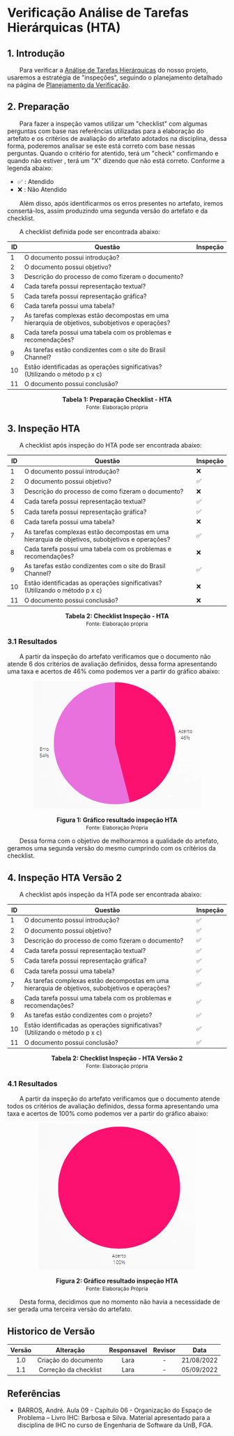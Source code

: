 # Verificação Análise de Tarefas Hierárquicas (HTA)

## 1. Introdução

&emsp;&emsp;Para verificar a [Análise de Tarefas Hierárquicas](../../analiseRequisitos/AnaliseDeTarefas/analiseTarefas.md) do nosso projeto, usaremos a estratégia de "inspeções", seguindo o planejamento detalhado na página de [Planejamento da Verificação](../verificacao/planejamento.md).

## 2. Preparação

&emsp;&emsp;Para fazer a inspeção vamos utilizar um "checklist" com algumas perguntas com base nas referências utilizadas para a elaboração do artefato e os critérios de avaliação do artefato adotados na disciplina, dessa forma, poderemos analisar se este está correto com base nessas perguntas. Quando o critério for atentido, terá um "check" confirmando e quando não estiver , terá um "X" dizendo que não está correto. Conforme a legenda abaixo:

- ✅ : Atendido
- ❌ : Não Atendido

&emsp;&emsp;Além disso, após identificarmos os erros presentes no artefato, iremos consertá-los, assim produzindo uma segunda versão do artefato e da checklist.

&emsp;&emsp;A checklist definida pode ser encontrada abaixo:

<center>

|ID|Questão| Inspeção |
|-----------|-------------|-------------|
| 1  |  O documento possui introdução? ||
| 2  |  O documento possui objetivo? ||
| 3  |  Descrição do processo de como fizeram o documento? ||
| 4  |  Cada tarefa possui representação textual? ||
| 5  |  Cada tarefa possui representação gráfica? ||
| 6  |  Cada tarefa possui uma tabela? ||
| 7  |  As tarefas complexas estão decompostas em uma hierarquia de objetivos, subobjetivos e operações? ||
| 8  |  Cada tarefa possui uma tabela com os problemas e recomendações? ||
| 9  |  As tarefas estão condizentes com o site do Brasil Channel? ||
| 10  |  Estão identificadas as operações significativas? (Utilizando o método p x c) ||
| 11 |  O documento possui conclusão? ||

</center>

<figcaption align='center'>
    <b>Tabela 1: Preparação Checklist - HTA </b>
    <br><small> Fonte: Elaboração própria</small>
</figcaption>

## 3. Inspeção HTA

&emsp;&emsp;A checklist após inspeção do HTA pode ser encontrada abaixo:

<center>

|ID|Questão| Inspeção |
|-----------|-------------|-------------|
| 1  |  O documento possui introdução? | ❌ |
| 2  |  O documento possui objetivo? | ✅ |
| 3  |  Descrição do processo de como fizeram o documento? | ❌ |
| 4  |  Cada tarefa possui representação textual? | ✅  |
| 5  |  Cada tarefa possui representação gráfica? | ✅ |
| 6  |  Cada tarefa possui uma tabela? | ❌ |
| 7  |  As tarefas complexas estão decompostas em uma hierarquia de objetivos, subobjetivos e operações? | ✅ |
| 8  |  Cada tarefa possui uma tabela com os problemas e recomendações? | ❌ |
| 9  |  As tarefas estão condizentes com o site do Brasil Channel? | ✅ |
| 10 |  Estão identificadas as operações significativas? (Utilizando o método p x c) | ❌ |
| 11 |  O documento possui conclusão? | ❌ |

</center>

<figcaption align='center'>
    <b>Tabela 2: Checklist Inspeção - HTA </b>
    <br><small> Fonte: Elaboração própria</small>
</figcaption>


### 3.1 Resultados

&emsp;&emsp;A partir da inspeção do artefato verificamos que o documento não atende 6 dos critérios de avaliação definidos, dessa forma apresentando uma taxa e acertos de 46% como podemos ver a partir do gráfico abaixo:

<center>

![Grafico](../../assets/graficosVerificacao/grafico1_hta.png)

</center>

<figcaption align='center'>
    <b>Figura 1: Gráfico resultado inspeção HTA </b>
    <br><small> Fonte: Elaboração Própria </small>
</figcaption>

&emsp;&emsp;Dessa forma com o objetivo de melhorarmos a qualidade do artefato, geramos uma segunda versão do mesmo cumprindo com os critérios da checklist.

## 4. Inspeção HTA Versão 2

&emsp;&emsp;A checklist após inspeção da HTA pode ser encontrada abaixo:

<center>

|ID|Questão| Inspeção |
|-----------|-------------|-------------|
| 1  |  O documento possui introdução? | ✅ |
| 2  |  O documento possui objetivo? | ✅ |
| 3  |  Descrição do processo de como fizeram o documento? | ✅ |
| 4  |  Cada tarefa possui representação textual? | ✅  |
| 5  |  Cada tarefa possui representação gráfica? | ✅ |
| 6  |  Cada tarefa possui uma tabela? | ✅ |
| 7  |  As tarefas complexas estão decompostas em uma hierarquia de objetivos, subobjetivos e operações? | ✅ |
| 8  |  Cada tarefa possui uma tabela com os problemas e recomendações? | ✅ |
| 9  |  As tarefas estão condizentes com o projeto? | ✅ |
| 10 |  Estão identificadas as operações significativas? (Utilizando o método p x c) | ✅ |
| 11 |  O documento possui conclusão? | ✅ |

</center>

<figcaption align='center'>
    <b>Tabela 2: Checklist Inspeção - HTA Versão 2 </b>
    <br><small> Fonte: Elaboração própria</small>
</figcaption>

### 4.1 Resultados

&emsp;&emsp;A partir da inspeção do artefato verificamos que o documento atende todos os critérios de avaliação definidos, dessa forma apresentando uma taxa e acertos de 100% como podemos ver a partir do gráfico abaixo:

<center>

![Grafico](../../assets/graficosVerificacao/grafico2_hta.png)

</center>

<figcaption align='center'>
    <b>Figura 2: Gráfico resultado inspeção HTA </b>
    <br><small> Fonte: Elaboração Própria </small>
</figcaption>

&emsp;&emsp;Desta forma, decidimos que no momento não havia a necessidade de ser gerada uma terceira versão do artefato.


## Historico de Versão 

|    Versão    | Alteração| Responsavel        | Revisor     | Data
| :--------: | :----: | :------------------: | :-------------: |:----:|
| 1.0 | Criação do documento | Lara | - | 21/08/2022 |
| 1.1 | Correção da checklist | Lara | - | 05/09/2022 |

## Referências

- BARROS, André. Aula 09 - Capítulo 06 - Organização do Espaço de Problema – Livro IHC: Barbosa e Silva. Material apresentado para a disciplina de IHC no curso de Engenharia de Software da UnB, FGA.
